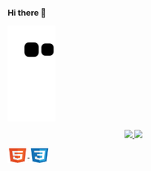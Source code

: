 ### Hi there 👋
  ![Snake animation](https://github.com/rafaballerini/rafaballerini/blob/output/github-contribution-grid-snake.svg)
<div align="center">
  <a href="https://github.com/vbreia">
  <img height="180em" src="https://github-readme-stats.vercel.app/api?username=vbreia&show_icons=true&theme=dark&include_all_commits=true&count_private=true"/>
  <img height="180em" src="https://github-readme-stats.vercel.app/api/top-langs/?username=vbreia&layout=compact&langs_count=7&theme=dark"/>
</div>
  
  <div style="display: inline_block"><br>
  <img align="center" alt="Rafa-HTML" height="30" width="40" src="https://raw.githubusercontent.com/devicons/devicon/master/icons/html5/html5-original.svg">
  <img align="center" alt="Rafa-CSS" height="30" width="40" src="https://raw.githubusercontent.com/devicons/devicon/master/icons/css3/css3-original.svg">
</div>
